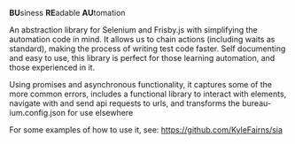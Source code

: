 **BU**siness **RE**adable **AU**tomation
 
 An abstraction library for Selenium and Frisby.js with simplifying
 the automation code in mind. It allows us to chain actions (including waits as standard), 
 making the process of writing test code faster. Self documenting and easy to use, this library
 is perfect for those learning automation, and those experienced in it.
 
 Using promises and asynchronous functionality, it captures some of the more 
 common errors, includes a functional library to interact with elements, 
 navigate with and send api requests to urls, and transforms the bureau-ium.config.json 
 for use elsewhere
 
 For some examples of how to use it, see: https://github.com/KyleFairns/sia